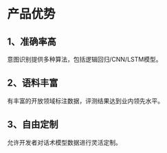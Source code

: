 # 产品优势

## 1、准确率高

意图识别提供多种算法，包括逻辑回归/CNN/LSTM模型。

## 2、语料丰富

有丰富的开放领域标注数据，评测结果达到业内领先水平。

## 3、自由定制

允许开发者对话术模型数据进行灵活定制。

